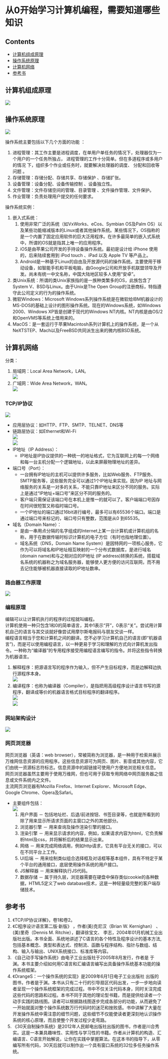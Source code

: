 # 从0开始学习计算机编程，需要知道哪些知识
## Contents
* [计算机组成原理](#计算机组成原理)
* [操作系统原理](#操作系统原理)
* [计算机网络](#计算机网络)
* [参考书](#参考书)



## 计算机组成原理
![](./images/computer-compose-principle_01.jpg)
## 操作系统原理
![](./images/operating-system_01.jpg)

操作系统主要包括以下几个方面的功能 ：
1. 进程管理：其工作主要是进程调度，在单用户单任务的情况下，处理器仅为一个用户的一个任务所独占， 进程管理的工作十分简单。但在多道程序或多用户的情况 下，组织多个作业或任务时，就要解决处理器的调度、 分配和回收等问题 。
2. 存储管理：存储分配、存储共享、存储保护 、存储扩张。
3. 设备管理：设备分配、设备传输控制 、设备独立性。
4. 文件管理：文件存储空间的管理、目录管理 、文件操作管理、文件保护。
5. 作业管理：负责处理用户提交的任何要求。

操作系统实例：
1. 嵌入式系统：
    1. 使用非常广泛的系统（如VxWorks、eCos、Symbian OS及Palm OS）以及某些功能缩减版本的Linux或者其他操作系统。某些情况下，OS指称的是一个内置了固定应用软件的巨大泛用程序。在许多最简单的嵌入式系统中，所谓的OS就是指其上唯一的应用程序。
    2. iOS是由苹果公司开发的手持设备操作系统。最初是设计给 iPhone 使用的，后来陆续套用到 iPod touch 、iPad 以及 Apple TV 等产品上。
    3. Android是一种基于Linux的自由及开放源代码的操作系统。主要使用于移动设备，如智能手机和平板电脑，由Google公司和开放手机联盟领导及开发。尚未有统一中文名称，中国大陆地区较多人使用“安卓”。
2. 类Unix系统：所谓的类Unix家族指的是一族种类繁多的OS，此族包含了System V、BSD与Linux。由于Unix是The Open Group的注册商标，特指遵守此公司定义的行为的操作系统。
3. 微软Windows：Microsoft Windows系列操作系统是在微软给IBM机器设计的MS-DOS的基础上设计的图形操作系统。现在的Windows系统，如Windows 2000、Windows XP皆是创建于现代的Windows NT内核。NT内核是由OS/2和OpenVMS等系统上借用来的。
4. MacOS：是一套运行于苹果Macintosh系列计算机上的操作系统，是一个从NeXTSTEP、Mach以及FreeBSD共同派生出来的微内核BSD系统。



## 计算机网络
分类：
1. 局域网：Local Area Network，LAN。   
![](./images/computer-network_02.jpg) 
2. 广域网：Wide Area Network，WAN。   
![](./images/computer-network_01.jpg)  

### TCP/IP协议
![](./images/tcp_ip_4tier_layer.png)  
* 应用层协议：如HTTP、FTP、SMTP、TELNET、DNS等  
* 链路层协议：如Ethernet和Wi-Fi  
![](./images/tcp_ip_lan.png)  
![](./images/tcp_ip_wan.png)  
* IP地址（IP Address）：
    - IP地址是IP协议提供的一种统一的地址格式，它为互联网上的每一个网络和每一台主机分配一个逻辑地址，以此来屏蔽物理地址的差异。
* 端口号（Port）：
    - 一台拥有IP地址的主机可以提供许多服务，比如Web服务、FTP服务、SMTP服务等，这些服务完全可以通过1个IP地址来实现。因为IP 地址与网络服务的关系是一对多的关系，不能只靠IP地址来区分不同的服务。实际上是通过“IP地址+端口号”来区分不同的服务的。
    - 客户端只需保证该端口号在本机上是惟一的就可以了。客户端端口号因存在时间很短暂又称临时端口号。
    - 一个IP地址的端口通过16bit进行编号，最多可以有65536个端口。端口是通过端口号来标记的，端口号只有整数，范围是从0 到65535。
* 域名（Domain Name）：
    - 是由一串用点分隔的名字组成的Internet上某一台计算机或计算机组的名称，用于在数据传输时标识计算机的电子方位（有时也指地理位置）。
    - 域名系统（DNS，Domain Name System）是因特网的一项核心服务，它作为可以将域名和IP地址相互映射的一个分布式数据库，是进行域名(domain name)和与之相对应的IP地址 (IP address)转换的系统，搭载域名系统的机器称之为域名服务器，能够使人更方便的访问互联网，而不用去记住能够被机器直接读取的IP地址数串。


### 路由器工作原理
![](./images/network-route_01.png) 


### 编程原理
编辑可以让计算机执行的程序的过程就叫编程。  
计算机使用一种只包含1和0的简单语言，其中1表示“开”，0表示“关”。尝试用计算机自己的语言与其交谈就好像尝试用摩尔斯电报码与朋友交谈一样。  
编程语言相当于您和计算机之间的翻译。您不必学习计算机自己的语言(即“机器语言”)，而是可以使用编程语言，以一种更易于学习和理解的方式向计算机发出指令。一种称为“编译器”的专用程序接受用编程语言编写的指令。并将这些指令转换为机器语言。  

1. 解释程序：把源语言写的程序作为输入，但不产生目标程序，而是边解释边执行源程序本身。  
![](./images/interpreter_program.png)  
2. 编译程序：也称为编译器（Compiler），是指把用高级程序设计语言书写的源程序，翻译成等价的机器语言格式目标程序的翻译程序。  
![](./images/compiling_program.png)  
![](./images/compiling_process.png)  

### 网站架构设计
![](./images/server_design_02.png)  

### 网页浏览器
网页浏览器（英语：web browser），常被简称为浏览器，是一种用于检索并展示万维网信息资源的应用程序。这些信息资源可为网页、图片、影音或其他内容，它们由统一资源标志符标志。信息资源中的超链接可使用户方便地浏览相关信息。  
网页浏览器虽然主要用于使用万维网，但也可用于获取专用网络中网页服务器之信息或文件系统内之文件。  
主流网页浏览器有Mozilla Firefox、Internet Explorer、Microsoft Edge、Google Chrome、Opera及Safari。  
* 主要组件包括：  
    ![](./images/web_browser_compose.png)  
    1. 用户界面 － 包括地址栏、后退/前进按钮、书签目录等，也就是所看到的除了用来显示所请求页面的主窗口之外的其他部分。  
    2. 浏览器引擎 － 用来查询及操作渲染引擎的接口。  
    3. 渲染引擎 － 用来显示请求的内容，例如，如果请求内容为html，它负责解析html及css，并将解析后的结果显示出来。  
    4. 网络 － 用来完成网络调用，例如http请求，它具有平台无关的接口，可以在不同平台上工作。  
    5. UI后端 － 用来绘制类似组合选择框及对话框等基本组件，具有不特定于某个平台的通用接口，底层使用操作系统的用户接口。  
    6. JS解释器 － 用来解释执行JS代码。  
    7. 数据存储 － 属于持久层，浏览器需要在硬盘中保存类似cookie的各种数据，HTML5定义了web database技术，这是一种轻量级完整的客户端存储技术。  


## 参考书
1. 《TCP/IP协议详解》，卷1和卷2。
2. 《C程序设计语言第二版·新版》 ，作者(美)克尼汉（Brian W. Kernighan） 、(美)里奇（Dennis M. Ritchie），翻译徐宝文、 李志，2004年01月机械工业出版社出版。本书全面、系统地讲述了C语言的各个特性及程序设计的基本方法,包括基本概念、类型和表达式、控制流、函数与程序结构、指针与数组、结构、输入与输出、UNIX系统接口、标准库等内容。
3. 《自己动手写操作系统》由电子工业出版社于2005年8月发行，作者是 于渊。本书主要介绍如何用C语言和汇编语言编写出具备操作系统基本功能的操作系统框架。
4. 《OrangeS：一个操作系统的实现》是2009年6月1日电子工业出版社 出版的图书，作者是于渊。本书从只有二十行的引导扇区代码出发，一步一步地向读者呈现一个操作系统框架的完成过程。书中不仅关注代码本身，同时关注完成这些代码的思路和过程。本书不同于其他的理论型书籍，而是提供给读者一个动手实践的路线图。读者可以根据路线图逐步完成各部分的功能，从而避免了一开始就面对整个操作系统数万行代码时的迷茫和挫败感。书中讲解了大量在开发操作系统中需注意的细节问题，这些细节不仅能使读者更深刻地认识操作系统的核心原理，而且使整个开发过程少走弯路。
5. 《30天自制操作系统》是2012年人民邮电出版社出版的图书，作者是川合秀实。这是一本兼具趣味性、实用性与学习性的书籍。作者从计算机的构造、汇编语言、C语言开始解说，让你在实践中掌握算法。在这本书的指导下，从零编写所有代码，30天后就可以制作出一个具有窗口系统的32位多任务操作系统。

  
